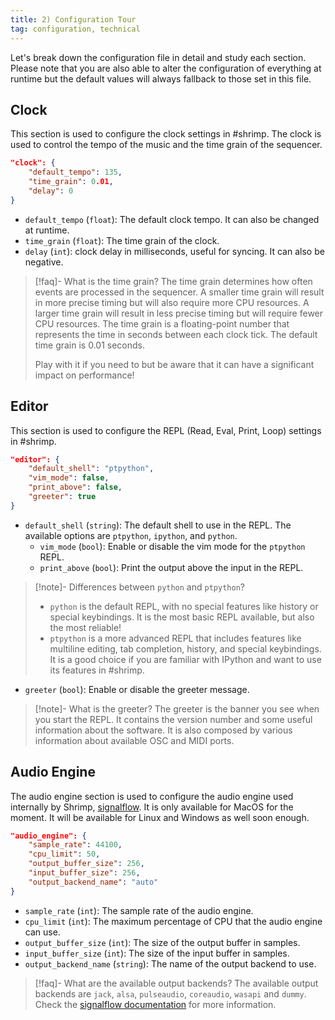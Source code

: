 ```yaml
---
title: 2) Configuration Tour
tag: configuration, technical
---
```


Let's break down the configuration file in detail and study each section. Please note that you are also able to alter the configuration of everything at runtime but the default values will always fallback to those set in this file.

## Clock

This section is used to configure the clock settings in #shrimp. The clock is used to control the tempo of the music and the time grain of the sequencer.

```json title="config.json"
"clock": {
    "default_tempo": 135,
    "time_grain": 0.01,
    "delay": 0
}
```

- `default_tempo` (`float`): The default clock tempo. It can also be changed at runtime.
- `time_grain` (`float`): The time grain of the clock.
- `delay` (`int`): clock delay in milliseconds, useful for syncing. It can also be negative.

> [!faq]- What is the time grain?
> The time grain determines how often events are processed in the sequencer. A smaller time grain will result in more precise timing but will also require more CPU resources. A larger time grain will result in less precise timing but will require fewer CPU resources. The time grain is a floating-point number that represents the time in seconds between each clock tick. The default time grain is 0.01 seconds.
>
> Play with it if you need to but be aware that it can have a significant impact on performance!



## Editor

This section is used to configure the REPL (Read, Eval, Print, Loop) settings in #shrimp.

```json title="config.json"
"editor": {
    "default_shell": "ptpython",
    "vim_mode": false,
    "print_above": false,
    "greeter": true
}
```

- `default_shell` (`string`): The default shell to use in the REPL. The available options are `ptpython`, `ipython`, and `python`.
    - `vim_mode` (`bool`): Enable or disable the vim mode for the `ptpython` REPL.
    - `print_above` (`bool`): Print the output above the input in the REPL.


> [!note]- Differences between `python` and `ptpython`?
> - `python` is the default REPL, with no special features like history or special keybindings. It is the most basic REPL available, but also the most reliable!
> - `ptpython` is a more advanced REPL that includes features like multiline editing, tab completion, history, and special keybindings. It is a good choice if you are familiar with IPython and want to use its features in #shrimp.


- `greeter` (`bool`): Enable or disable the greeter message.

> [!note]- What is the greeter?
> The greeter is the banner you see when you start the REPL. It contains the version number and some useful information about the software. It is also composed by various information about available OSC and MIDI ports.

## Audio Engine

The audio engine section is used to configure the audio engine used internally by Shrimp, [signalflow](https://signalflow.dev). It is only available for MacOS for the moment. It will be available for Linux and Windows as well soon enough.

```json title="config.json"
"audio_engine": {
    "sample_rate": 44100,
    "cpu_limit": 50,
    "output_buffer_size": 256,
    "input_buffer_size": 256,
    "output_backend_name": "auto"
}
```

- `sample_rate` (`int`): The sample rate of the audio engine.
- `cpu_limit` (`int`): The maximum percentage of CPU that the audio engine can use.
- `output_buffer_size` (`int`): The size of the output buffer in samples.
- `input_buffer_size` (`int`): The size of the input buffer in samples.
- `output_backend_name` (`string`): The name of the output backend to use.

>[!faq]- What are the available output backends?
> The available output backends are `jack`, `alsa`, `pulseaudio`, `coreaudio`, `wasapi` and `dummy`.
> Check the [signalflow documentation](https://signalflow.dev/graph/config/) for more information.